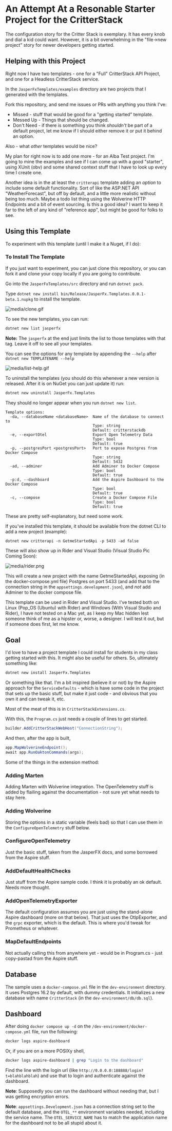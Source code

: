 # An Attempt At a Resonable Starter Project for the CritterStack

The configuration story for the Critter Stack is exemplary. It has every knob and dial a kid could want. However, it is a bit overwhelming in the "file->new project" story for newer developers getting started. 

## Helping with this Project

Right now I have two templates - one for a "Full" CritterStack API Project, and one for a Headless CritterStack service.

In the `JasperFxTemplates/examples` directory are two projects that I generated with the templates.

Fork this repository, and send me issues or PRs with anything you think I've:

- Missed - stuff that would be good for a "getting started" template.
- Messed Up - Things that should be changed.
- Don't Need - if there is something you think *shouldn't* be part of a default project, let me know if I should either remove it or put it behind an option.

Also - what *other* templates would be nice?

My plan for right now is to add one more - for an Alba Test project. I'm going to mine the examples and see if I can come up with a good "starter", using XUnit (obv) and some shared context stuff that I have to look up every time I create one.

Another idea is in the at least the `critterapi` template adding an *option* to include some default functionality. Sort of like the ASP.NET API "WeatherForecast", but off by default, and a little more realistic without being too much. Maybe a todo list thing using the Wolverine HTTP Endpoints and a bit of event sourcing. Is this a good idea? I want to keep it far to the left of any kind of "reference app", but might be good for folks to see.

## Using this Template

To experiment with this template (until I make it a Nuget, if I do):


### To Install The Template

If you just want to experiment, you can just clone this repository, or you can fork it and clone your copy locally if you are going to contribute.

Go into the `JasperFxTemplates/src` directory and run `dotnet pack`.

Type `dotnet new install bin/Release/JasperFx.Templates.0.0.1-beta.1.nupkg` to install the template.

![media/clone.gif](media/clone.gif)


To see the new templates, you can run:

```sh
dotnet new list jasperfx
```

**Note:** The `jasperfx` at the end just limits the list to those templates with that tag. Leave it off to see all your templates.

You can see the options for any template by appending the `--help` after `dotnet new TEMPLATENAME --help`

![media/list-help.gif](media/list-help.gif)


To uninstall the templates (you should do this whenever a new version is released. After it is on NuGet you can just update it) run:

```sh
dotnet new uninstall JasperFx.Templates
```

They should no longer appear when you run `dotnet new list`.



```
Template options:
  -da, --databaseName <databaseName>  Name of the database to connect to
                                      Type: string
                                      Default: critterstackdb
  -e, --exportOtel                    Export Open Telemetry Data
                                      Type: bool
                                      Default: true
  -p, --postgresPort <postgresPort>   Port to expose Postgres from Docker Compose
                                      Type: string
                                      Default: 5432
  -ad, --adminer                      Add Adminer to Docker Compose
                                      Type: bool
                                      Default: true
  -p:d, --dashboard                   Add the Aspire Dashboard to the Docker Compose
                                      Type: bool
                                      Default: true
  -c, --compose                       Create a Docker Compose File
                                      Type: bool
                                      Default: true
```

These are pretty self-explanatory, but need some work.

If you've installed this template, it should be available from the dotnet CLI to add a new project (example):

```
dotnet new critterapi -n GetmeStartedApi -p 5433 -ad false
```

These will also show up in Rider and Visual Studio (Visual Studio Pic Coming Soon):

![media/rider.png](media/rider.png)

This will create a new project with the name GetmeStartedApi, exposing (in the docker-compose.yml file) Postgres on port 5433 (and add that to the
connection string in the `appsettings.development.json`), and *not* add Adminer to the docker compose file.

This template can be used in Rider and Visual Studio. I've tested both on Linux (Pop_OS (Ubuntu) with Rider) and Windows (With Visual Studio and Rider),
I have not tested on a Mac yet, as I keep my Mac hidden lest someone think of me as a hipster or, worse, a designer. I will test it out, but if someone does first, let me know.


## Goal

I'd love to have a project template I could install for students in my class getting started with this. It might also be useful for others. So, ultimately something like:

```sh
dotnet new install JasperFx.Templates
```

Or something like that. I'm a bit inspired (believe it or not) by the Aspire approach for the `ServiceDefaults` - which is have some code in the project that sets up the basic stuff, but make it just code - and obvious that you own it and can tweak it, etc.

Most of the meat of this is in `CritterStackExtensions.cs`. 

With this, the `Program.cs` just needs a couple of lines to get started.

```csharp
builder.AddCritterStackWebHost("ConnectionString");
```

And then, after the app is built,

```csharp
app.MapWolverineEndpoint();
await app.RunOaktonCommands(args);
```


Some of the things in the extension method:

### Adding Marten

Adding Marten with Wolverine integration. The OpenTelemetry stuff is added by flailing against the documentation - not sure yet what needs to stay here.

### Adding Wolverine
Storing the options in a static variable (feels bad) so that I can use them in the `ConfigureOpenTelemetry` stuff below.

### ConfigureOpenTelemetry

Just the basic stuff, taken from the JasperFX docs, and some borrowed from the Aspire stuff.

### AddDefaultHealthChecks

Just stuff from the Aspire sample code. I think it is probably an ok default. Needs more thought.

### AddOpenTelemetryExporter

The default configuration assumes you are just using the stand-alone Aspire dashboard (more on that below). That just uses the OtlpExporter, and the `grpc` exporter, which is the default. This is where you'd tweak for Prometheus or whatever.

### MapDefaultEndpoints

Not actually calling this from anywhere yet - would be in Program.cs - just copy-pastad from the Aspire stuff.

## Database

The sample uses a `docker-compose.yml` file in the `dev-environment` directory. It uses Postgres 16.2 by default, with dummy credentials. It initializes a new database with name `CritterStack` (in the `dev-environment/db/db.sql`).



## Dashboard

After doing `docker compose up -d` on the `/dev-environment/docker-compose.yml` file, run the following:

```sh
docker logs aspire-dashboard
```
Or, if you are on a more POSIXy shell, 

```sh
docker logs aspire-dashboard | grep "Login to the dashboard"
```

Find the line with the login url (like `http://0.0.0.0:188888/login?t=blahblahblah`) and use that to login and authenticate against the dashboard.

**Note**: Supposedly you can run the dashboard without needing that, but I was getting encryption errors.

**Note**: `appsettings.Development.json` has a connection string set to the default database, and the `OTEL_**` environment variables needed, including the service name. The `OTEL_SERVICE_NAME` has to match the application name for the dashboard not to be all stupid about it.

